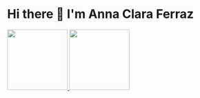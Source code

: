 # Hi there 👋 I'm Anna Clara Ferraz

<div>
  <a href="https://github.com/annaclaraf">
  <img height="140em" src="https://github-readme-stats.vercel.app/api?username=annaclaraf&count_private=true&show_icons=true&hide=prs,contribs&include_all_commits=true&theme=dracula">
  <img height="140em" src="https://github-readme-stats.vercel.app/api/top-langs/?username=annaclaraf&layout=compact&langs_count=8&theme=dracula">
</div>


